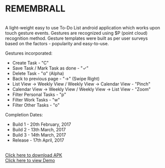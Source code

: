 # REMEMBRALL<br/>

<br/>A light-weight easy to use To-Do List android application which works upon touch gesture events. Gestures are recognized using $P (point cloud) recognition method. Gesture templates were built as per user surveys based on the factors - popularity and easy-to-use.

Gestures incorporated:<br/>
<ul>
<li>Create Task - "C"</li>
<li>Save Task / Mark Task as done - "✓"</li>
<li>Delete Task - "α" (Alpha)</li>
<li>Back to previous page - "→" (Swipe Right)</li>
<li>List View -> Weekly View / Weekly View -> Calendar View - "Pinch"</li>
<li>Calendar View -> Weekly View / Weekly View -> List View - "Zoom"</li>
<li>Filter Personal Tasks - "p"</li>
<li>Filter Work Tasks - "w"</li>
<li>Filter Other Tasks - "o"</li>
</ul>

Completion Dates:<br/>
<ul>
<li>Build 1 - 20th February, 2017</li>
<li>Build 2 - 13th March, 2017</li>
<li>Build 3 - 14th March, 2017</li>
<li>Release - 17th April, 2017</li>
</ul>

<br/>
<a href="https://github.com/karthiknara99/Natural-User-Interaction/tree/master/APK">Click here to download APK</a>
<br/>
<a href="https://www.youtube.com/watch?v=I39kpPnJNS8">Click here to view Demo</a>
